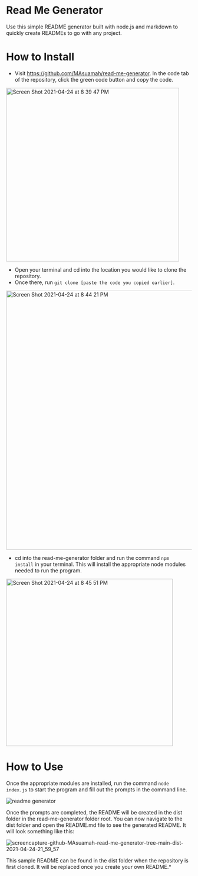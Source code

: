 # Read Me Generator

Use this simple README generator built with node.js and markdown to quickly create READMEs to go with any project.

# How to Install
* Visit https://github.com/MAsuamah/read-me-generator. In the code tab of the repository, click the green code button and copy the code.
<img width="469" alt="Screen Shot 2021-04-24 at 8 39 47 PM" src="https://user-images.githubusercontent.com/77217156/115976809-b994ee00-a53f-11eb-806a-32dc06b9165f.png">

* Open your terminal and cd into the location you would like to clone the repository. 
* Once there, run `git clone [paste the code you copied earlier]`. 

<img width="700" alt="Screen Shot 2021-04-24 at 8 44 21 PM" src="https://user-images.githubusercontent.com/77217156/115976904-8e5ece80-a540-11eb-9cf1-128fa052f14c.png">

* cd into the read-me-generator folder and run the command `npm install` in your terminal. This will install the appropriate node modules needed to run the program.

<img width="452" alt="Screen Shot 2021-04-24 at 8 45 51 PM" src="https://user-images.githubusercontent.com/77217156/115976917-aa627000-a540-11eb-99d7-2893f53c8125.png">

# How to Use
Once the appropriate modules are installed, run the command `node index.js` to start the program and fill out the prompts in the command line.

![readme generator ](https://user-images.githubusercontent.com/77217156/115977079-67a19780-a542-11eb-9339-4f5741056473.gif)

Once the prompts are completed, the README will be created in the dist folder in the read-me-generator folder root. You can now navigate to the dist folder and open the README.md file to see the generated README. It will look something like this:

![screencapture-github-MAsuamah-read-me-generator-tree-main-dist-2021-04-24-21_59_57](https://user-images.githubusercontent.com/77217156/115977717-90c52680-a548-11eb-84a7-403f343dc80d.png)

This sample README can be found in the dist folder when the repository is first cloned. It will be replaced once you create your own README.*
